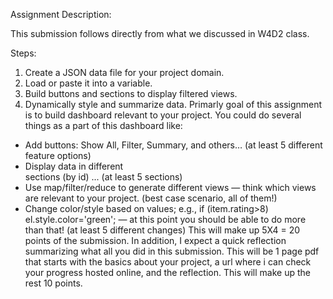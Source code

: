 Assignment Description:

This submission follows directly from what we discussed in W4D2 class. 

Steps:
1. Create a JSON data file for your project domain.
2. Load or paste it into a variable.
3. Build buttons and sections to display filtered views.
4. Dynamically style and summarize data.
Primarly goal of this assignment is to build dashboard relevant to your project. You could do several things as a part of this dashboard like:

* Add buttons: Show All, Filter, Summary, and others… (at least 5 different feature options)
* Display data in different <div> sections (by id) ... (at least 5 sections)
* Use map/filter/reduce to generate different views — think which views are relevant to your project. (best case scenario, all of them!)
* Change color/style based on values; e.g., if (item.rating>8) el.style.color='green'; — at this point you should be able to do more than that! (at least 5 different changes)
This will make up 5X4 = 20 points of the submission. In addition, I expect a quick reflection summarizing what all you did in this submission. This will be 1 page pdf that starts with the basics about your project, a url where i can check your progress hosted online, and the reflection. This will make up the rest 10 points. 